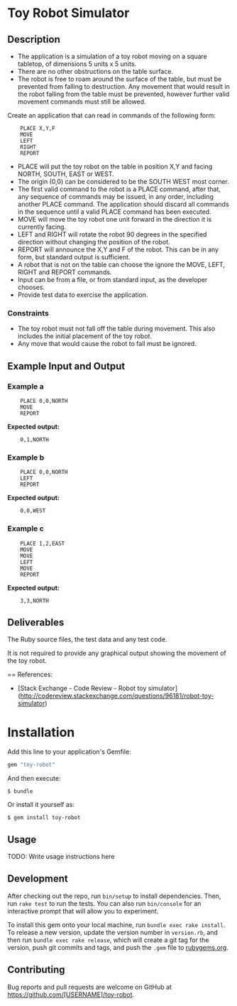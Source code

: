 # Toy Robot Simulator

## Description

- The application is a simulation of a toy robot moving on a square tabletop, of
  dimensions 5 units x 5 units.
- There are no other obstructions on the table surface.
- The robot is free to roam around the surface of the table, but must be
  prevented from falling to destruction. Any movement that would result in the
  robot falling from the table must be prevented, however further valid movement
  commands must still be allowed.

Create an application that can read in commands of the following form:

```
    PLACE X,Y,F
    MOVE
    LEFT
    RIGHT
    REPORT
```

- PLACE will put the toy robot on the table in position X,Y and facing NORTH,
  SOUTH, EAST or WEST.
- The origin (0,0) can be considered to be the SOUTH WEST most corner.
- The first valid command to the robot is a PLACE command, after that, any
  sequence of commands may be issued, in any order, including another PLACE
  command. The application should discard all commands in the sequence until a
  valid PLACE command has been executed.
- MOVE will move the toy robot one unit forward in the direction it is currently
  facing.
- LEFT and RIGHT will rotate the robot 90 degrees in the specified direction
  without changing the position of the robot.
- REPORT will announce the X,Y and F of the robot. This can be in any form, but
  standard output is sufficient.
- A robot that is not on the table can choose the ignore the MOVE, LEFT, RIGHT
  and REPORT commands.
- Input can be from a file, or from standard input, as the developer chooses.
- Provide test data to exercise the application.

### Constraints

- The toy robot must not fall off the table during movement. This also includes
  the initial placement of the toy robot.
- Any move that would cause the robot to fall must be ignored.

## Example Input and Output

### Example a

```
    PLACE 0,0,NORTH
    MOVE
    REPORT
```

**Expected output:**

```
    0,1,NORTH
```

### Example b

```
    PLACE 0,0,NORTH
    LEFT
    REPORT
```

**Expected output:**

```
    0,0,WEST
```

### Example c

```
    PLACE 1,2,EAST
    MOVE
    MOVE
    LEFT
    MOVE
    REPORT
```

**Expected output:**

```
    3,3,NORTH
```

## Deliverables

The Ruby source files, the test data and any test code.

It is not required to provide any graphical output showing the movement of the
toy robot.

== References:
- [Stack Exchange - Code Review - Robot toy simulator]
  (http://codereview.stackexchange.com/questions/96181/robot-toy-simulator)

# Installation

Add this line to your application's Gemfile:

```ruby
gem "toy-robot"
```

And then execute:

    $ bundle

Or install it yourself as:

    $ gem install toy-robot

## Usage

TODO: Write usage instructions here

## Development

After checking out the repo, run `bin/setup` to install dependencies. Then, run `rake test` to run the tests. You can also run `bin/console` for an interactive prompt that will allow you to experiment.

To install this gem onto your local machine, run `bundle exec rake install`. To release a new version, update the version number in `version.rb`, and then run `bundle exec rake release`, which will create a git tag for the version, push git commits and tags, and push the `.gem` file to [rubygems.org](https://rubygems.org).

## Contributing

Bug reports and pull requests are welcome on GitHub at https://github.com/[USERNAME]/toy-robot.

